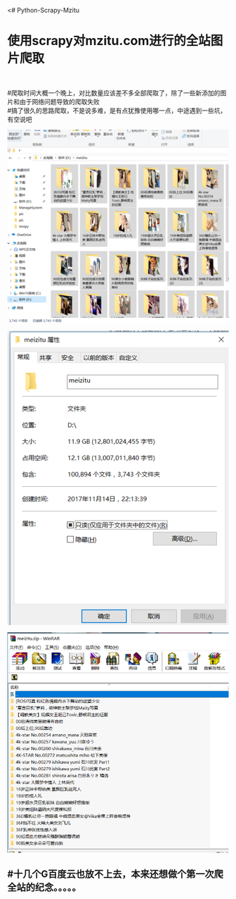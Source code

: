 <# Python-Scrapy-Mzitu
<h1>使用scrapy对mzitu.com进行的全站图片爬取</h1><br>

#爬取时间大概一个晚上，对比数量应该差不多全部爬取了，除了一些新添加的图片和由于网络问题导致的爬取失败<br>
#搞了很久的思路爬取，不是说多难，是有点犹豫使用哪一点，中途遇到一些坑，有空说吧<br>

 ![1](https://github.com/Neocou/Python-Scrapy-Mzitu/blob/master/pic/1.PNG)

 ![1](https://github.com/Neocou/Python-Scrapy-Mzitu/blob/master/pic/2.PNG)
 
 ![1](https://github.com/Neocou/Python-Scrapy-Mzitu/blob/master/pic/3.PNG)<br>
 
 
 
 
 
 
<h2>#十几个G百度云也放不上去，本来还想做个第一次爬全站的纪念。。。。。</h2>


